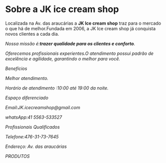 <h1>Sobre a JK ice cream shop</h1>

<p>Localizada na Av. das araucárias a <strong>JK Ice cream shop</strong> traz para o mercado o que há de melhor.Fundada em 2006, a JK Ice cream shop já conquista novos clientes a cada dia.</p>
 
<p><em>Nossa missão é:<strong>trazer qualidade para os clientes e conforto</strong>.<em></p>

<p>Oferecemos profissionais experientes.O atendimento possui padrão de excelência e agilidade, garantindo o melhor para você.</p>

<p>Benefícios</p>

<p> Melhor atendimento.</p>

<p> Horário de atendimento :10:00 até 19:00 da noite.</p>

<p> Espaço diferenciado</p>

<p> Email:JK.icecreamshop@gmail.com</p>

<p> whatsApp:41 5563-533527</p>

<p> Profissionais Qualificados</p>

<p> Telefone:476-31-73-7645</p>

<p> Endereço: Av. das araucárias </p>

<p> PRODUTOS <p>

